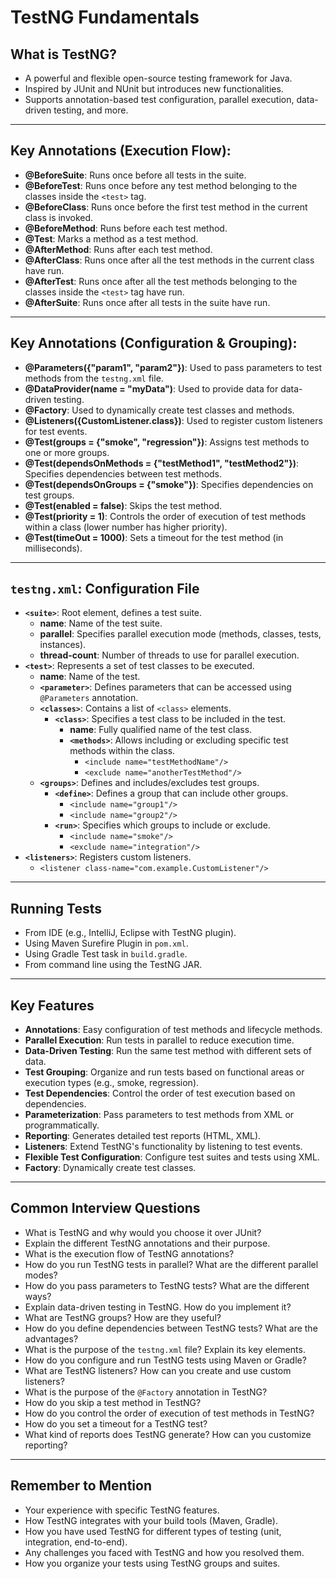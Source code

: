 # TestNG Fundamentals  

## What is TestNG?  
- A powerful and flexible open-source testing framework for Java.  
- Inspired by JUnit and NUnit but introduces new functionalities.  
- Supports annotation-based test configuration, parallel execution, data-driven testing, and more.  

---

## Key Annotations (Execution Flow):  
- **@BeforeSuite**: Runs once before all tests in the suite.  
- **@BeforeTest**: Runs once before any test method belonging to the classes inside the `<test>` tag.  
- **@BeforeClass**: Runs once before the first test method in the current class is invoked.  
- **@BeforeMethod**: Runs before each test method.  
- **@Test**: Marks a method as a test method.  
- **@AfterMethod**: Runs after each test method.  
- **@AfterClass**: Runs once after all the test methods in the current class have run.  
- **@AfterTest**: Runs once after all the test methods belonging to the classes inside the `<test>` tag have run.  
- **@AfterSuite**: Runs once after all tests in the suite have run.  

---

## Key Annotations (Configuration & Grouping):  
- **@Parameters({"param1", "param2"})**: Used to pass parameters to test methods from the `testng.xml` file.  
- **@DataProvider(name = "myData")**: Used to provide data for data-driven testing.  
- **@Factory**: Used to dynamically create test classes and methods.  
- **@Listeners({CustomListener.class})**: Used to register custom listeners for test events.  
- **@Test(groups = {"smoke", "regression"})**: Assigns test methods to one or more groups.  
- **@Test(dependsOnMethods = {"testMethod1", "testMethod2"})**: Specifies dependencies between test methods.  
- **@Test(dependsOnGroups = {"smoke"})**: Specifies dependencies on test groups.  
- **@Test(enabled = false)**: Skips the test method.  
- **@Test(priority = 1)**: Controls the order of execution of test methods within a class (lower number has higher priority).  
- **@Test(timeOut = 1000)**: Sets a timeout for the test method (in milliseconds).  

---

## `testng.xml`: Configuration File  
- **`<suite>`**: Root element, defines a test suite.  
    - **name**: Name of the test suite.  
    - **parallel**: Specifies parallel execution mode (methods, classes, tests, instances).  
    - **thread-count**: Number of threads to use for parallel execution.  
- **`<test>`**: Represents a set of test classes to be executed.  
    - **name**: Name of the test.  
    - **`<parameter>`**: Defines parameters that can be accessed using `@Parameters` annotation.  
    - **`<classes>`**: Contains a list of `<class>` elements.  
        - **`<class>`**: Specifies a test class to be included in the test.  
            - **name**: Fully qualified name of the test class.  
            - **`<methods>`**: Allows including or excluding specific test methods within the class.  
                - `<include name="testMethodName"/>`  
                - `<exclude name="anotherTestMethod"/>`  
    - **`<groups>`**: Defines and includes/excludes test groups.  
        - **`<define>`**: Defines a group that can include other groups.  
            - `<include name="group1"/>`  
            - `<include name="group2"/>`  
        - **`<run>`**: Specifies which groups to include or exclude.  
            - `<include name="smoke"/>`  
            - `<exclude name="integration"/>`  
- **`<listeners>`**: Registers custom listeners.  
    - `<listener class-name="com.example.CustomListener"/>`  

---

## Running Tests  
- From IDE (e.g., IntelliJ, Eclipse with TestNG plugin).  
- Using Maven Surefire Plugin in `pom.xml`.  
- Using Gradle Test task in `build.gradle`.  
- From command line using the TestNG JAR.  

---

## Key Features  
- **Annotations**: Easy configuration of test methods and lifecycle methods.  
- **Parallel Execution**: Run tests in parallel to reduce execution time.  
- **Data-Driven Testing**: Run the same test method with different sets of data.  
- **Test Grouping**: Organize and run tests based on functional areas or execution types (e.g., smoke, regression).  
- **Test Dependencies**: Control the order of test execution based on dependencies.  
- **Parameterization**: Pass parameters to test methods from XML or programmatically.  
- **Reporting**: Generates detailed test reports (HTML, XML).  
- **Listeners**: Extend TestNG's functionality by listening to test events.  
- **Flexible Test Configuration**: Configure test suites and tests using XML.  
- **Factory**: Dynamically create test classes.  

---

## Common Interview Questions  
- What is TestNG and why would you choose it over JUnit?  
- Explain the different TestNG annotations and their purpose.  
- What is the execution flow of TestNG annotations?  
- How do you run TestNG tests in parallel? What are the different parallel modes?  
- How do you pass parameters to TestNG tests? What are the different ways?  
- Explain data-driven testing in TestNG. How do you implement it?  
- What are TestNG groups? How are they useful?  
- How do you define dependencies between TestNG tests? What are the advantages?  
- What is the purpose of the `testng.xml` file? Explain its key elements.  
- How do you configure and run TestNG tests using Maven or Gradle?  
- What are TestNG listeners? How can you create and use custom listeners?  
- What is the purpose of the `@Factory` annotation in TestNG?  
- How do you skip a test method in TestNG?  
- How do you control the order of execution of test methods in TestNG?  
- How do you set a timeout for a TestNG test?  
- What kind of reports does TestNG generate? How can you customize reporting?  

---

## Remember to Mention  
- Your experience with specific TestNG features.  
- How TestNG integrates with your build tools (Maven, Gradle).  
- How you have used TestNG for different types of testing (unit, integration, end-to-end).  
- Any challenges you faced with TestNG and how you resolved them.  
- How you organize your tests using TestNG groups and suites.  
